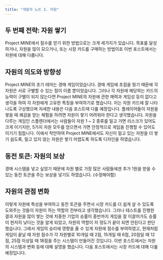 ```yaml
---
title: "개발자 노트 3. 자원"
---
```

## 두 번째 전략: 자원 쌓기
Project MINE에서 점수를 얻기 위한 방법으로는 크게 세가지가 있습니다. 목표를 달성하거나, 자원을 많이 모으거나, 또는 시장 카드를 구매하는 방법이죠
이번 포스트에서는 자원에 대해 다룹니다.
## 자원의 의도와 방향성
Project MINE의 초기 테마는 경매 게임이었습니다. 경매 게임에 초점을 뒀기 때문에 각 자원은 서로 구별할 수 있는 점이 이름 뿐이었습니다. 그러나 각 자원에 해당하는 카드의 능력이 구별이 되지 않는다면 Project MINE의 자원에 관한 매력과 게임성 등이 없다고 생각을 하여 각 자원에게 고유한 특징을 부여하기로 했습니다. 이는 자원 카드에 잘 나타나도록 구상했으며 자세한 내용은 다음 포스트때 다룰 예정입니다.
플레이어들이 자원을 쌓을 때 쾌감을 얻는 체험을 하려면 자원이 쌓기 어려워야 한다고 생각했습니다. 자원을 다루는 게임인 스플렌더에서는 사람들이 자원 1 ~ 2 종류를 밀고 가면 리스크가 있어도 크게 이기지만, 5가지 자원 모두를 얻으면서 가면 안정적으로 게임을 진행할 수 있어도 이기기 힘듭니다. 이에서 착안하여 Project MINE에서도 자신이 밀고 있는 자원을 더 쌓기 쉽도록, 밀고 있지 않는 자원은 쌓기 어렵도록 하도록 디자인을 하였습니다. 
## 동전 토큰: 자원의 보상
경매 시스템을 넣고 싶었기 때문에 자원 별로 가장 많은 사람들에겐 추가 1원을 받을 수 있는 동전 토큰을 주는 보상을 넣기도 하였습니다. (수정해야함)
## 자원의 관점 변화
이렇게 자원에 특성을 부여하고 동전 토큰을 주면서 시장 카드를 더 쉽게 살 수 있도록 도와주는 것들이 자원이 하는 역할의 전부라고 생각했습니다. 그러나 테스트를 진행한 결과 자원을 많이 쌓는 것에 치중한 기업의 승률이 중반까지 게임을 잘 이끌어가도 승률이 현저히 낮다는 것을 알게 되었고, 자원의 역할이 저 정도가 끝이 되면 안된다고 판단했습니다. 그래서 게임의 승리에 영향을 줄 수 있게 자원에 점수를 부여하였고, 현재처럼 게임이 끝날 때 자원 점수가 각 자원별로 10개일 때 2점, 15개일 때 6점, 20점일 때 12점, 25점 이상일 때 18점을 주는 시스템이 만들어진 것입니다.
이번 포스트에서는 자원의 시스템과 변화 등에 대해 설명을 했습니다. 다음 포스트에서는 시장 카드에 대해 다룰 예정입니다.
